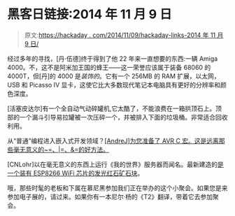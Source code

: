# 黑客日链接:2014 年 11 月 9 日

> 原文:[https://hackaday . com/2014/11/09/hackaday-links-2014 年 11 月 9 日/](https://hackaday.com/2014/11/09/hackaday-links-november-9-2014/)

经过多年的寻找，[丹·伍德]终于得到了他 22 年来一直想要的东西:一辆 Amiga 4000。不，这不是阿米加王国的蜂王——这一荣誉应该属于装备 68060 的 4000T，但[丹]的 4000 是*装饰的*。它有一个 256MB 的 RAM 扩展，以太网，USB 和 Picasso IV 显卡，这使它比大多数现代笔记本电脑具有更好的分辨率和颜色深度。

[活塞皮达尔]有一个全自动气动碎罐机,它太酷了，不能浪费在一箱拱顶石上。顶部的一个漏斗引导易拉罐被一次压碎一个，并被排入下面的垃圾桶。非常适合回收利用。

从“普通”编程进入嵌入式开发领域？[[AndreJ]为您准备了 AVR C 宏。这是远离那些毫无意义的~=、|=、&=的好方法。](http://andrejsdiystuff.wordpress.com/2014/11/08/avr-c-programming-macros-library/)

[CNLohr]以在毫无意义的东西上运行《我的世界》服务器而闻名。最新建造的[是一个装有 ESP8266 WiFi 芯片的发光红石矿石块](https://www.youtube.com/watch?v=R1zx0xV0pWw)。

哦，那些时髦的老板和下属在慕尼黑参加我们正在举办的这个小聚会。如果您是来参加电子展的，请过来。如果你有一本尼尔·杨的《T2》翻译，带着它去参加聚会。